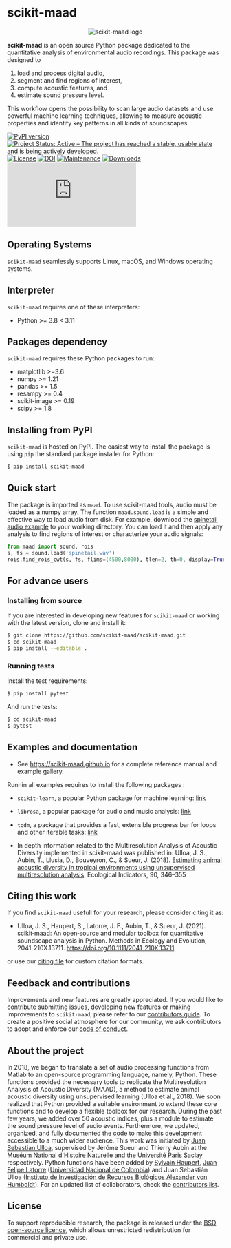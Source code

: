 
# scikit-maad

<div align="center">
    <img src="https://raw.githubusercontent.com/scikit-maad/scikit-maad/production/docs/logo/maad_key_visual_blue.png" alt="scikit-maad logo"/>
</div>

**scikit-maad** is an open source Python package dedicated to the quantitative analysis of environmental audio recordings. This package was designed to 
1. load and process digital audio, 
2. segment and find regions of interest, 
3. compute acoustic features, and 
4. estimate sound pressure level. 

This workflow opens the possibility to scan large audio datasets and use powerful machine learning techniques, allowing to measure acoustic properties and identify key patterns in all kinds of soundscapes.

[![PyPI version](https://badge.fury.io/py/scikit-maad.svg)](https://badge.fury.io/py/scikit-maad)
[![Project Status: Active – The project has reached a stable, usable state and is being actively developed.](https://www.repostatus.org/badges/latest/active.svg)](https://www.repostatus.org/#active)
[![License](https://img.shields.io/badge/License-BSD_3--Clause-blue.svg)](https://opensource.org/licenses/BSD-3-Clause)
[![DOI](https://zenodo.org/badge/148142520.svg)](https://zenodo.org/badge/latestdoi/148142520)
[![Maintenance](https://img.shields.io/badge/Maintained%3F-yes-green.svg)](https://GitHub.com/Naereen/StrapDown.js/graphs/commit-activity)
[![Downloads](https://static.pepy.tech/badge/scikit-maad)](https://pepy.tech/project/scikit-maad)
[![Citation Badge](https://api.juleskreuer.eu/citation-badge.php?doi=10.1111/2041-210X.13711)](https://juleskreuer.eu/projekte/citation-badge/)
<!--[![Python 3.6](https://img.shields.io/badge/python-3.6-blue.svg)](https://www.python.org/downloads/release/python-360/)-->

## Operating Systems

`scikit-maad` seamlessly supports Linux, macOS, and Windows operating systems.

## Interpreter

`scikit-maad` requires one of these interpreters:

- Python >= 3.8 < 3.11

## Packages dependency

`scikit-maad` requires these Python packages to run:

- matplotlib >=3.6
- numpy >= 1.21
- pandas >= 1.5
- resampy >= 0.4
- scikit-image >= 0.19
- scipy >= 1.8

## Installing from PyPI

`scikit-maad` is hosted on PyPI. The easiest way to install the package is using `pip` the standard package installer for Python:

```bash
$ pip install scikit-maad
```

## Quick start

The package is imported as `maad`. To use scikit-maad tools, audio must be loaded as a numpy array. The function `maad.sound.load` is a simple and effective way to load audio from disk. For example, download the [spinetail audio example](https://raw.githubusercontent.com/scikit-maad/scikit-maad/production/data/spinetail.wav) to your working directory. You can load it and then apply any analysis to find regions of interest or characterize your audio signals:

```python
from maad import sound, rois
s, fs = sound.load('spinetail.wav')
rois.find_rois_cwt(s, fs, flims=(4500,8000), tlen=2, th=0, display=True)
```
## For advance users
### Installing from source

If you are interested in developing new features for `scikit-maad` or working with the latest version, clone and install it:

```bash
$ git clone https://github.com/scikit-maad/scikit-maad.git
$ cd scikit-maad
$ pip install --editable .
```

### Running tests

Install the test requirements:

```bash
$ pip install pytest
```

And run the tests:

```bash
$ cd scikit-maad
$ pytest
```

## Examples and documentation
- See https://scikit-maad.github.io for a complete reference manual and example gallery.

Runnin all examples requires to install the following packages :
- `scikit-learn`, a popular Python package for machine learning: [link](https://scikit-learn.org/stable/install.html)
- `librosa`, a popular package for audio and music analysis: [link](https://librosa.org/doc/latest/install.html)
- `tqdm`, a package that provides a fast, extensible progress bar for loops and other iterable tasks: [link](https://pypi.org/project/tqdm/)
  
- In depth information related to the Multiresolution Analysis of Acoustic Diversity implemented in scikit-maad was published in: Ulloa, J. S., Aubin, T., Llusia, D., Bouveyron, C., & Sueur, J. (2018). [Estimating animal acoustic diversity in tropical environments using unsupervised multiresolution analysis](https://doi.org/10.1016/j.ecolind.2018.03.026). Ecological Indicators, 90, 346–355

## Citing this work

If you find `scikit-maad` usefull for your research, please consider citing it as:

- Ulloa, J. S., Haupert, S., Latorre, J. F., Aubin, T., & Sueur, J. (2021). scikit‐maad: An open‐source and modular toolbox for quantitative soundscape analysis in Python. Methods in Ecology and Evolution, 2041-210X.13711. https://doi.org/10.1111/2041-210X.13711

or use our [citing file](https://raw.githubusercontent.com/scikit-maad/scikit-maad/production/CITATION.bib) for custom citation formats.

## Feedback and contributions
Improvements and new features are greatly appreciated. If you would like to contribute submitting issues, developing new features or making improvements to `scikit-maad`, please refer to our [contributors guide](https://raw.githubusercontent.com/scikit-maad/scikit-maad/production/CONTRIBUTING.md). 
To create a positive social atmosphere for our community, we ask contributors to adopt and enforce our [code of conduct](https://raw.githubusercontent.com/scikit-maad/scikit-maad/production/CODE_OF_CONDUCT.md).

## About the project
In 2018, we began to translate a set of audio processing functions from Matlab to an open-source programming language, namely, Python. These functions provided the necessary tools to replicate the Multiresolution Analysis of Acoustic Diversity (MAAD), a method to estimate animal acoustic diversity using unsupervised learning (Ulloa et al., 2018). We soon realized that Python provided a suitable environment to extend these core functions and to develop a flexible toolbox for our research. During the past few years, we added over 50 acoustic indices, plus a module to estimate the sound pressure level of audio events. Furthermore, we updated, organized, and fully documented the code to make this development accessible to a much wider audience. This work was initiated by [Juan Sebastian Ulloa](https://www.researchgate.net/profile/Juan_Ulloa), supervised by Jérôme Sueur and Thierry Aubin at the [Muséum National d'Histoire Naturelle](http://isyeb.mnhn.fr/fr) and the [Université Paris Saclay](http://neuro-psi.cnrs.fr/) respectively. Python functions have been added by [Sylvain Haupert](https://www.researchgate.net/profile/Sylvain_Haupert), [Juan Felipe Latorre](https://www.researchgate.net/profile/Juan_Latorre_Gil) ([Universidad Nacional de Colombia](https://unal.edu.co/)) and Juan Sebastián Ulloa ([Instituto de Investigación de Recursos Biológicos Alexander von Humboldt](http://www.humboldt.org.co/)). For an updated list of collaborators, check the [contributors list](https://github.com/scikit-maad/scikit-maad/graphs/contributors).

## License
To support reproducible research, the package is released under the [BSD open-source licence](https://raw.githubusercontent.com/scikit-maad/scikit-maad/production/LICENSE.md), which allows unrestricted redistribution for commercial and private use.
